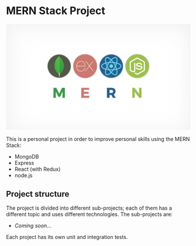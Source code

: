 # MERN Stack Project

![MERN Stack](mern.jpg)

This is a personal project in order to improve personal skills using the MERN Stack:

- MongoDB
- Express
- React (with Redux)
- node.js

## Project structure

The project is divided into different sub-projects; each of them has a different topic and uses different technologies. The sub-projects are:

* _Coming soon..._

Each project has its own unit and integration tests.
